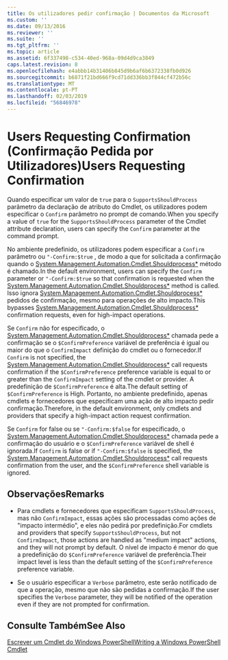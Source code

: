 ```yaml
---
title: Os utilizadores pedir confirmação | Documentos da Microsoft
ms.custom: ''
ms.date: 09/13/2016
ms.reviewer: ''
ms.suite: ''
ms.tgt_pltfrm: ''
ms.topic: article
ms.assetid: 6f337498-c534-40ed-968a-09d4d9ca3849
caps.latest.revision: 8
ms.openlocfilehash: e4abbb14b31406b845d9b6af6b6372338fb0d926
ms.sourcegitcommit: b6871f21bd666f9cd71dd336bb3f844cf472b56c
ms.translationtype: MT
ms.contentlocale: pt-PT
ms.lasthandoff: 02/03/2019
ms.locfileid: "56846978"
---
```

# <a name="users-requesting-confirmation"></a><span data-ttu-id="0b596-102">Users Requesting Confirmation (Confirmação Pedida por Utilizadores)</span><span class="sxs-lookup"><span data-stu-id="0b596-102">Users Requesting Confirmation</span></span>

<span data-ttu-id="0b596-103">Quando especificar um valor de `true` para o `SupportsShouldProcess` parâmetro da declaração de atributo do Cmdlet, os utilizadores podem especificar o `Confirm` parâmetro no prompt de comando.</span><span class="sxs-lookup"><span data-stu-id="0b596-103">When you specify a value of `true` for the `SupportsShouldProcess` parameter of the Cmdlet attribute declaration, users can specify the `Confirm` parameter at the command prompt.</span></span>

<span data-ttu-id="0b596-104">No ambiente predefinido, os utilizadores podem especificar a `Confirm` parâmetro ou `"-Confirm:$true` , de modo a que for solicitada a confirmação quando o [System.Management.Automation.Cmdlet.Shouldprocess\*](/dotnet/api/System.Management.Automation.Cmdlet.ShouldProcess) método é chamado.</span><span class="sxs-lookup"><span data-stu-id="0b596-104">In the default environment, users can specify the `Confirm` parameter or `"-Confirm:$true` so that confirmation is requested when the [System.Management.Automation.Cmdlet.Shouldprocess\*](/dotnet/api/System.Management.Automation.Cmdlet.ShouldProcess) method is called.</span></span> <span data-ttu-id="0b596-105">Isso ignora [System.Management.Automation.Cmdlet.Shouldprocess\*](/dotnet/api/System.Management.Automation.Cmdlet.ShouldProcess) pedidos de confirmação, mesmo para operações de alto impacto.</span><span class="sxs-lookup"><span data-stu-id="0b596-105">This bypasses [System.Management.Automation.Cmdlet.Shouldprocess\*](/dotnet/api/System.Management.Automation.Cmdlet.ShouldProcess) confirmation requests, even for high-impact operations.</span></span>

<span data-ttu-id="0b596-106">Se `Confirm` não for especificado, o [System.Management.Automation.Cmdlet.Shouldprocess\*](/dotnet/api/System.Management.Automation.Cmdlet.ShouldProcess) chamada pede a confirmação se o `$ConfirmPreference` variável de preferência é igual ou maior do que o `ConfirmImpact` definição do cmdlet ou o fornecedor.</span><span class="sxs-lookup"><span data-stu-id="0b596-106">If `Confirm` is not specified, the [System.Management.Automation.Cmdlet.Shouldprocess\*](/dotnet/api/System.Management.Automation.Cmdlet.ShouldProcess) call requests confirmation if the `$ConfirmPreference` preference variable is equal to or greater than the `ConfirmImpact` setting of the cmdlet or provider.</span></span> <span data-ttu-id="0b596-107">A predefinição de `$ConfirmPreference` é alta.</span><span class="sxs-lookup"><span data-stu-id="0b596-107">The default setting of `$ConfirmPreference` is High.</span></span> <span data-ttu-id="0b596-108">Portanto, no ambiente predefinido, apenas cmdlets e fornecedores que especificam uma ação de alto impacto pedir confirmação.</span><span class="sxs-lookup"><span data-stu-id="0b596-108">Therefore, in the default environment, only cmdlets and providers that specify a high-impact action request confirmation.</span></span>

<span data-ttu-id="0b596-109">Se `Confirm` for false ou se `"-Confirm:$false` for especificado, o [System.Management.Automation.Cmdlet.Shouldprocess\*](/dotnet/api/System.Management.Automation.Cmdlet.ShouldProcess) chamada pede a confirmação do usuário e o `$ConfirmPreference` variável de shell é ignorada.</span><span class="sxs-lookup"><span data-stu-id="0b596-109">If `Confirm` is false or if `"-Confirm:$false` is specified, the [System.Management.Automation.Cmdlet.Shouldprocess\*](/dotnet/api/System.Management.Automation.Cmdlet.ShouldProcess) call requests confirmation from the user, and the `$ConfirmPreference` shell variable is ignored.</span></span>

## <a name="remarks"></a><span data-ttu-id="0b596-110">Observações</span><span class="sxs-lookup"><span data-stu-id="0b596-110">Remarks</span></span>

- <span data-ttu-id="0b596-111">Para cmdlets e fornecedores que especificam `SupportsShouldProcess`, mas não `ConfirmImpact`, essas ações são processadas como ações de "impacto intermédio", e eles não pedirá por predefinição.</span><span class="sxs-lookup"><span data-stu-id="0b596-111">For cmdlets and providers that specify `SupportsShouldProcess`, but not `ConfirmImpact`, those actions are handled as "medium impact" actions, and they will not prompt by default.</span></span> <span data-ttu-id="0b596-112">O nível de impacto é menor do que a predefinição do `$ConfirmPreference` variável de preferência.</span><span class="sxs-lookup"><span data-stu-id="0b596-112">Their impact level is less than the default setting of the `$ConfirmPreference` preference variable.</span></span>

- <span data-ttu-id="0b596-113">Se o usuário especificar a `Verbose` parâmetro, este serão notificado de que a operação, mesmo que não são pedidas a confirmação.</span><span class="sxs-lookup"><span data-stu-id="0b596-113">If the user specifies the `Verbose` parameter, they will be notified of the operation even if they are not prompted for confirmation.</span></span>

## <a name="see-also"></a><span data-ttu-id="0b596-114">Consulte Também</span><span class="sxs-lookup"><span data-stu-id="0b596-114">See Also</span></span>

[<span data-ttu-id="0b596-115">Escrever um Cmdlet do Windows PowerShell</span><span class="sxs-lookup"><span data-stu-id="0b596-115">Writing a Windows PowerShell Cmdlet</span></span>](./writing-a-windows-powershell-cmdlet.md)
